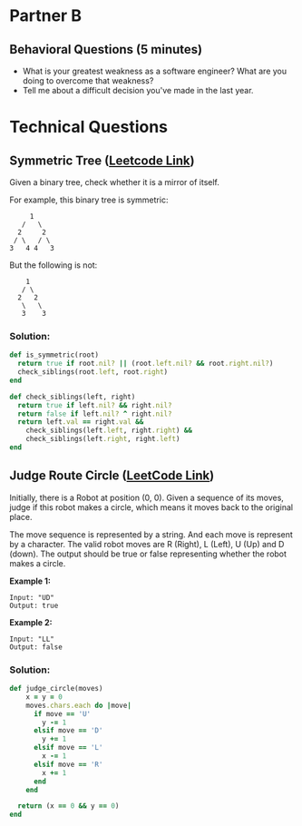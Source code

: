 # Partner B

## Behavioral Questions (5 minutes)

- What is your greatest weakness as a software engineer? What are you doing to overcome that weakness?
- Tell me about a difficult decision you've made in the last year.

# Technical Questions

## Symmetric Tree ([Leetcode Link](https://leetcode.com/problems/symmetric-tree/description/))

Given a binary tree, check whether it is a mirror of itself.

For example, this binary tree is symmetric:

```
     1
   /   \
  2     2
 / \   / \
3   4 4   3
```

But the following is not:

```
    1
   / \
  2   2
   \   \
   3    3
```

### Solution:
```ruby
def is_symmetric(root)
  return true if root.nil? || (root.left.nil? && root.right.nil?)
  check_siblings(root.left, root.right)
end

def check_siblings(left, right)
  return true if left.nil? && right.nil?
  return false if left.nil? ^ right.nil?
  return left.val == right.val &&
    check_siblings(left.left, right.right) &&
    check_siblings(left.right, right.left)
end
```

## Judge Route Circle ([LeetCode Link](https://leetcode.com/problems/judge-route-circle/solution/))

Initially, there is a Robot at position (0, 0). Given a sequence of its moves, judge if this robot makes a circle, which means it moves back to the original place.

The move sequence is represented by a string. And each move is represent by a character. The valid robot moves are R (Right), L (Left), U (Up) and D (down). The output should be true or false representing whether the robot makes a circle.

**Example 1:**
```
Input: "UD"
Output: true
```

**Example 2:**
```
Input: "LL"
Output: false
```

### Solution:
```ruby
def judge_circle(moves)
    x = y = 0
    moves.chars.each do |move|
      if move == 'U'
        y -= 1
      elsif move == 'D'
        y += 1
      elsif move == 'L'
        x -= 1
      elsif move == 'R'
        x += 1
      end
    end

  return (x == 0 && y == 0)
end
```